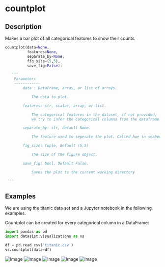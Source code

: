 # countplot

## Description

Makes a bar plot of all categorical features to show their counts.



```python
countplot(data=None, 
          features=None, 
          separate_by=None, 
          fig_size=(5,5), 
          save_fig=False):

   '''
    Parameters
    ------------
        data : DataFrame, array, or list of arrays.

            The data to plot.

        features: str, scalar, array, or list. 

            The categorical features in the dataset, if not provided, 
            we try to infer the categorical columns from the dataframe.

        separate_by: str, default None.

            The feature used to seperate the plot. Called hue in seaborn.

        fig_size: tuple, Default (5,5)

            The size of the figure object.

        save_fig: bool, Default False.

            Saves the plot to the current working directory

 '''
```

## Examples

We are using the titanic data set and a Jupyter notebook in the following examples. 

Countplot can be created for every categorical column in a DataFrame:

```python
import pandas as pd
import datasist.visualizations as vs

df = pd.read_csv('titanic.csv')
vs.countplot(data=df)
```
![Image](https://i.imgur.com/ksdlZUY.png)
![Image](https://i.imgur.com/rObX8w8.png)
![Image](https://i.imgur.com/iQ0tKd0.png)
![Image](https://i.imgur.com/YZxzPK6.png)
![Image](https://i.imgur.com/4c2YqfR.png)









